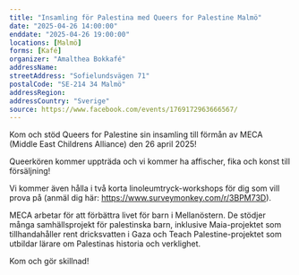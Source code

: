 ```yaml
---
title: "Insamling för Palestina med Queers for Palestine Malmö"
date: "2025-04-26 14:00:00"
enddate: "2025-04-26 19:00:00"
locations: [Malmö]
forms: [Kafé]
organizer: "Amalthea Bokkafé"
addressName: 
streetAddress: "Sofielundsvägen 71"
postalCode: "SE-214 34 Malmö"
addressRegion:
addressCountry: "Sverige"
source: https://www.facebook.com/events/1769172963666567/
---
```

Kom och stöd Queers for Palestine sin insamling till förmån av MECA (Middle East Childrens Alliance) den 26 april 2025!

Queerkören kommer uppträda och vi kommer ha affischer, fika och konst till försäljning! 

Vi kommer även hålla i två korta linoleumtryck-workshops för dig som vill prova på (anmäl dig här: https://www.surveymonkey.com/r/3BPM73D).

MECA arbetar för att förbättra livet för barn i Mellanöstern. De stödjer många samhällsprojekt för palestinska barn, inklusive Maia-projektet som tillhandahåller rent dricksvatten i Gaza och Teach Palestine-projektet som utbildar lärare om Palestinas historia och verklighet.

Kom och gör skillnad!

